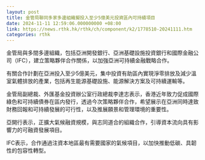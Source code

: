 ```yaml
---
layout: post
title: 金管局聯同多家多邊組織擬投入至少5億美元投資區內可持續項目
date: 2024-11-11 12:59:06.000000000 +08:00
link: https://news.rthk.hk/rthk/ch/component/k2/1778510-20241111.htm
categories: rthk
---
```


金管局與多間多邊組織，包括亞洲開發銀行、亞洲基礎設施投資銀行和國際金融公司（IFC），建立策略夥伴合作關係，以加強亞洲可持續金融戰略合作。

有關合作計劃在亞洲投入至少5億美元，集中投資有助區內實現淨零排放及減少溫室氣體排放的產業，包括再生能源基礎設施、能源解決方案及可持續運輸等。

金管局副總裁、外匯基金投資辦公室行政總裁李達志表示，香港近年致力促成國際綠色和可持續債券在區内發行，透過今次策略夥伴合作，希望展示在亞洲同時達致財務回報和可持續發展的可行性，以及推展願景和管理環境的重要性。

亞開行表示，正擴大氣候融資規模，與志同道合的組織合作，引導資本流向具有影響力的可融資發展項目。

IFC表示，合作通過注資本地區最有需要國家的氣候項目，以加快推動低碳、具韌性的包容性轉型。
